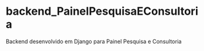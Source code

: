 # backend_PainelPesquisaEConsultoria
Backend desenvolvido em Django para Painel Pesquisa e Consultoria
